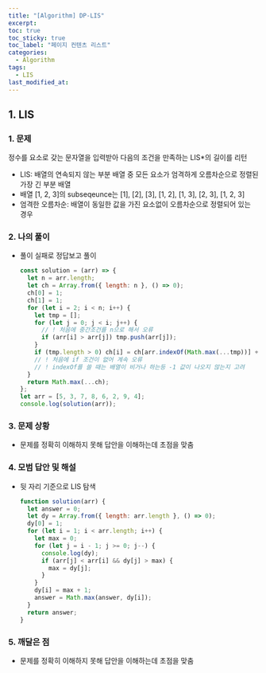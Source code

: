 ```yaml
---
title: "[Algorithm] DP-LIS"
excerpt:
toc: true
toc_sticky: true
toc_label: "페이지 컨텐츠 리스트"
categories:
  - Algorithm
tags:
  - LIS
last_modified_at:
---
```


## **1. LIS**

### 1. 문제

정수를 요소로 갖는 문자열을 입력받아 다음의 조건을 만족하는 LIS\*의 길이를 리턴

- LIS: 배열의 연속되지 않는 부분 배열 중 모든 요소가 엄격하게 오름차순으로 정렬된 가장 긴 부분 배열
- 배열 [1, 2, 3]의 subseqeunce는 [1], [2], [3], [1, 2], [1, 3], [2, 3], [1, 2, 3]
- 엄격한 오름차순: 배열이 동일한 값을 가진 요소없이 오름차순으로 정렬되어 있는 경우

### 2. 나의 풀이

- 풀이 실패로 정답보고 풀이

  ```javascript
  const solution = (arr) => {
    let n = arr.length;
    let ch = Array.from({ length: n }, () => 0);
    ch[0] = 1;
    ch[1] = 1;
    for (let i = 2; i < n; i++) {
      let tmp = [];
      for (let j = 0; j < i; j++) {
        // ! 처음에 중간조건를 n으로 해서 오류
        if (arr[i] > arr[j]) tmp.push(arr[j]);
      }
      if (tmp.length > 0) ch[i] = ch[arr.indexOf(Math.max(...tmp))] + 1;
      // ! 처음에 if 조건이 없어 계속 오류
      // ! indexOf를 쓸 때는 배열이 비거나 하는등 -1 값이 나오지 않는지 고려
    }
    return Math.max(...ch);
  };
  let arr = [5, 3, 7, 8, 6, 2, 9, 4];
  console.log(solution(arr));
  ```

### 3. 문제 상황

- 문제를 정확히 이해하지 못해 답안을 이해하는데 초점을 맞춤

### 4. 모범 답안 및 해설

- 뒷 자리 기준으로 LIS 탐색

  ```javascript
  function solution(arr) {
    let answer = 0;
    let dy = Array.from({ length: arr.length }, () => 0);
    dy[0] = 1;
    for (let i = 1; i < arr.length; i++) {
      let max = 0;
      for (let j = i - 1; j >= 0; j--) {
        console.log(dy);
        if (arr[j] < arr[i] && dy[j] > max) {
          max = dy[j];
        }
      }
      dy[i] = max + 1;
      answer = Math.max(answer, dy[i]);
    }
    return answer;
  }
  ```

### 5. 깨달은 점

- 문제를 정확히 이해하지 못해 답안을 이해하는데 초점을 맞춤
